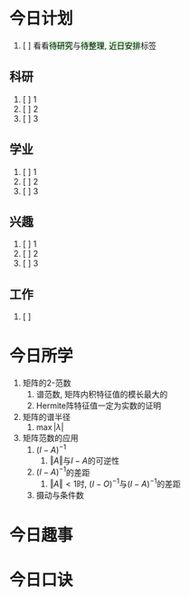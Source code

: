 # 今日计划

1. [ ] 看看<mark style="background: #BBFABBA6;">待研究</mark>与<mark style="background: #BBFABBA6;">待整理</mark>,  <mark style="background: #BBFABBA6;">近日安排</mark>标签

## 科研

1. [ ] 1
2. [ ] 2
3. [ ] 3 

## 学业

1. [ ] 1
2. [ ] 2
3. [ ] 3 

## 兴趣

1. [ ] 1
2. [ ] 2
3. [ ] 3 


## 工作

1. [ ] 

# 今日所学

1. 矩阵的2-范数
	1. 谱范数, 矩阵内积特征值的模长最大的
	2. Hermite阵特征值一定为实数的证明
2. 矩阵的谱半径
	1. $\max |\lambda|$ 
3. 矩阵范数的应用
	1. $(I-A)^{-1}$
		1. $\Vert A\Vert$与$I-A$的可逆性
	2. $(I-A)^{-1}$的差距
		1. $\Vert A \Vert<1$时, $(I-O)^{-1}$与$(I-A)^{-1}$的差距
	3. 摄动与条件数

# 今日趣事



# 今日口诀